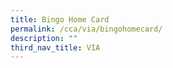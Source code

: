 ```yaml
---
title: Bingo Home Card
permalink: /cca/via/bingohomecard/
description: ""
third_nav_title: VIA
---
```

